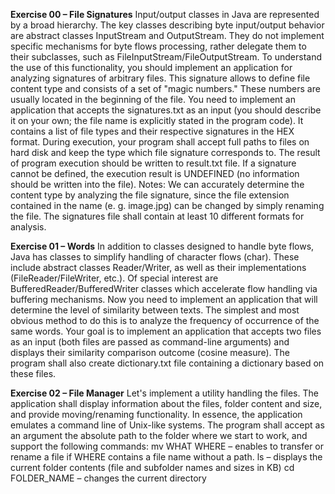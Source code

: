 **Exercise 00 – File Signatures**
Input/output classes in Java are represented by a broad hierarchy. The key classes describing byte input/output behavior are abstract classes InputStream and OutputStream. They do not implement specific mechanisms for byte flows processing, rather delegate them to their subclasses, such as FileInputStream/FileOutputStream.
To understand the use of this functionality, you should implement an application for analyzing signatures of arbitrary files. This signature allows to define file content type and consists of a set of "magic numbers." These numbers are usually located in the beginning of the file.
You need to implement an application that accepts the signatures.txt as an input (you should describe it on your own; the file name is explicitly stated in the program code). It contains a list of file types and their respective signatures in the HEX format.
During execution, your program shall accept full paths to files on hard disk and keep the type which file signature corresponds to. The result of program execution should be written to result.txt file. If a signature cannot be defined, the execution result is UNDEFINED (no information should be written into the file).
Notes:
We can accurately determine the content type by analyzing the file signature, since the file extension contained in the name (e. g. image.jpg) can be changed by simply renaming the file.
The signatures file shall contain at least 10 different formats for analysis.

**Exercise 01 – Words**
In addition to classes designed to handle byte flows, Java has classes to simplify handling of character flows (char). These include abstract classes Reader/Writer, as well as their implementations (FileReader/FileWriter, etc.). Of special interest are BufferedReader/BufferedWriter classes which accelerate flow handling via buffering mechanisms.
Now you need to implement an application that will determine the level of similarity between texts. The simplest and most obvious method to do this is to analyze the frequency of occurrence of the same words.
Your goal is to implement an application that accepts two files as an input (both files are passed as command-line arguments) and displays their similarity comparison outcome (cosine measure).
The program shall also create dictionary.txt file containing a dictionary based on these files.

**Exercise 02 – File Manager**
Let's implement a utility handling the files. The application shall display information about the files, folder content and size, and provide moving/renaming functionality. In essence, the application emulates a command line of Unix-like systems.
The program shall accept as an argument the absolute path to the folder where we start to work, and support the following commands:
mv WHAT WHERE – enables to transfer or rename a file if WHERE contains a file name without a path. ls – displays the current folder contents (file and subfolder names and sizes in KB) cd FOLDER_NAME – changes the current directory
